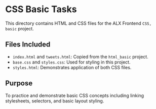 # CSS Basic Tasks

This directory contains HTML and CSS files for the ALX Frontend `CSS, basic` project.

## Files Included
- `index.html` and `tweets.html`: Copied from the `html_basic` project.
- `base.css` and `styles.css`: Used for styling in this project.
- `styles.html`: Demonstrates application of both CSS files.

## Purpose
To practice and demonstrate basic CSS concepts including linking stylesheets, selectors, and basic layout styling.
